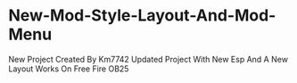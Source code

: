 # New-Mod-Style-Layout-And-Mod-Menu
New Project Created By Km7742 Updated Project With New Esp And A New Layout Works On Free Fire OB25

